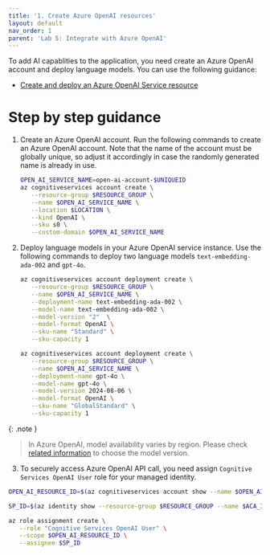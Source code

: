 ```yaml
---
title: '1. Create Azure OpenAI resources'
layout: default
nav_order: 1
parent: 'Lab 5: Integrate with Azure OpenAI'
---
```


To add AI capablities to the application, you need create an Azure OpenAI account and deploy language models. You can use the following guidance:
- [Create and deploy an Azure OpenAI Service resource](https://learn.microsoft.com/en-us/azure/ai-services/openai/how-to/create-resource)

# Step by step guidance

1. Create an Azure OpenAI account. Run the following commands to create an Azure OpenAI account. Note that the name of the account must be globally unique, so adjust it accordingly in case the randomly generated name is already in use.

   ```bash
   OPEN_AI_SERVICE_NAME=open-ai-account-$UNIQUEID
   az cognitiveservices account create \
      --resource-group $RESOURCE_GROUP \
      --name $OPEN_AI_SERVICE_NAME \
      --location $LOCATION \
      --kind OpenAI \
      --sku s0 \
      --custom-domain $OPEN_AI_SERVICE_NAME
   ```

2. Deploy language models in your Azure OpenAI service instance. Use the following commands to deploy two language models `text-embedding-ada-002` and `gpt-4o`.
   ```bash
   az cognitiveservices account deployment create \
      --resource-group $RESOURCE_GROUP \
      --name $OPEN_AI_SERVICE_NAME \
      --deployment-name text-embedding-ada-002 \
      --model-name text-embedding-ada-002 \
      --model-version "2"  \
      --model-format OpenAI \
      --sku-name "Standard" \
      --sku-capacity 1

   az cognitiveservices account deployment create \
      --resource-group $RESOURCE_GROUP \
      --name $OPEN_AI_SERVICE_NAME \
      --deployment-name gpt-4o \
      --model-name gpt-4o \
      --model-version 2024-08-06 \
      --model-format OpenAI \
      --sku-name "GlobalStandard" \
      --sku-capacity 1
   ```

{: .note }
> In Azure OpenAI, model availability varies by region. Please check [related information](https://learn.microsoft.com/en-us/azure/ai-services/openai/concepts/models) to choose the model version.


3. To securely access Azure OpenAI API call, you need assign `Cognitive Services OpenAI User` role for your managed identity. 

```bash
OPEN_AI_RESOURCE_ID=$(az cognitiveservices account show --name $OPEN_AI_SERVICE_NAME --resource-group $RESOURCE_GROUP --query id --output tsv)

SP_ID=$(az identity show --resource-group $RESOURCE_GROUP --name $ACA_IDENTITY --query principalId --output tsv)

az role assignment create \
   --role "Cognitive Services OpenAI User" \
   --scope $OPEN_AI_RESOURCE_ID \
   --assignee $SP_ID
``` 